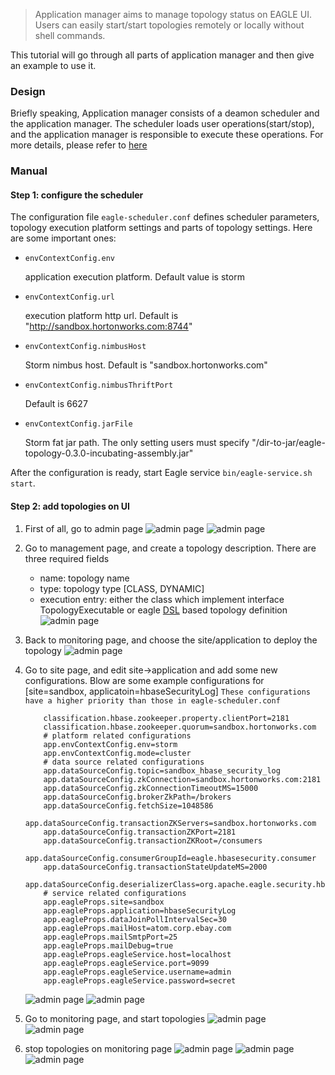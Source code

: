 <!--
Licensed to the Apache Software Foundation (ASF) under one or more
contributor license agreements.  See the NOTICE file distributed with
this work for additional information regarding copyright ownership.
The ASF licenses this file to you under the Apache License, Version 2.0
(the "License"); you may not use this file except in compliance with
the License.  You may obtain a copy of the License at

http://www.apache.org/licenses/LICENSE-2.0

Unless required by applicable law or agreed to in writing, software
distributed under the License is distributed on an "AS IS" BASIS,
WITHOUT WARRANTIES OR CONDITIONS OF ANY KIND, either express or implied.
See the License for the specific language governing permissions and
limitations under the License.
-->

> Application manager aims to manage topology status on EAGLE UI. Users can easily start/start topologies remotely or locally without shell commands.

This tutorial will go through all parts of application manager and then give an example to use it.

### Design
Briefly speaking, Application manager consists of a deamon scheduler and the application manager. The scheduler loads user operations(start/stop), and the application manager is responsible to execute these operations. For more details, please refer to [here](https://cwiki.apache.org/confluence/display/EAG/Application+Management)

### Manual

#### Step 1: configure the scheduler
The configuration file `eagle-scheduler.conf` defines scheduler parameters, topology execution platform settings and parts of topology settings. Here are some important ones:

* `envContextConfig.env`

   application execution platform. Default value is storm
   
* `envContextConfig.url`
   
   execution platform http url. Default is "http://sandbox.hortonworks.com:8744"
   
* `envContextConfig.nimbusHost`
  
   Storm nimbus host. Default is "sandbox.hortonworks.com"
   
* `envContextConfig.nimbusThriftPort`
   
   Default is 6627
   
* `envContextConfig.jarFile`

   Storm fat jar path. The only setting users must specify "/dir-to-jar/eagle-topology-0.3.0-incubating-assembly.jar"
   
After the configuration is ready, start Eagle service `bin/eagle-service.sh start`. 
  
#### Step 2: add topologies on UI
1. First of all, go to admin page 
   ![admin page](/images/appManager/admin-page.png)
   ![admin page](/images/appManager/topology-monitor.png)
    
2. Go to management page, and create a topology description. There are three required fields
    * name: topology name
    * type: topology type [CLASS, DYNAMIC]
    * execution entry: either the class which implement interface TopologyExecutable or eagle [DSL](https://github.com/apache/incubator-eagle/blob/master/eagle-assembly/src/main/conf/sandbox-hadoopjmx-pipeline.conf) based topology definition
   ![admin page](/images/appManager/topology-description.png)
   
3. Back to monitoring page, and choose the site/application to deploy the topology 
   ![admin page](/images/appManager/topology-execution.png)
   
4. Go to site page, and edit site->application and add some new configurations. Blow are some example configurations for [site=sandbox, applicatoin=hbaseSecurityLog]
   `These configurations have a higher priority than those in eagle-scheduler.conf`
   
           classification.hbase.zookeeper.property.clientPort=2181
           classification.hbase.zookeeper.quorum=sandbox.hortonworks.com
           # platform related configurations
           app.envContextConfig.env=storm
           app.envContextConfig.mode=cluster
           # data source related configurations
           app.dataSourceConfig.topic=sandbox_hbase_security_log
           app.dataSourceConfig.zkConnection=sandbox.hortonworks.com:2181
           app.dataSourceConfig.zkConnectionTimeoutMS=15000
           app.dataSourceConfig.brokerZkPath=/brokers
           app.dataSourceConfig.fetchSize=1048586
           app.dataSourceConfig.transactionZKServers=sandbox.hortonworks.com
           app.dataSourceConfig.transactionZKPort=2181
           app.dataSourceConfig.transactionZKRoot=/consumers
           app.dataSourceConfig.consumerGroupId=eagle.hbasesecurity.consumer
           app.dataSourceConfig.transactionStateUpdateMS=2000
           app.dataSourceConfig.deserializerClass=org.apache.eagle.security.hbase.parse.HbaseAuditLogKafkaDeserializer
           # service related configurations
           app.eagleProps.site=sandbox
           app.eagleProps.application=hbaseSecurityLog
           app.eagleProps.dataJoinPollIntervalSec=30
           app.eagleProps.mailHost=atom.corp.ebay.com
           app.eagleProps.mailSmtpPort=25
           app.eagleProps.mailDebug=true
           app.eagleProps.eagleService.host=localhost
           app.eagleProps.eagleService.port=9099
           app.eagleProps.eagleService.username=admin
           app.eagleProps.eagleService.password=secret
   ![admin page](/images/appManager/topology-configuration-1.png)
   ![admin page](/images/appManager/topology-configuration-2.png)
   
5. Go to monitoring page, and start topologies
   ![admin page](/images/appManager/start-topology-1.png)
   ![admin page](/images/appManager/start-topology-2.png)
   
6. stop topologies on monitoring page
   ![admin page](/images/appManager/stop-topology-1.png)
   ![admin page](/images/appManager/stop-topology-2.png)
   ![admin page](/images/appManager/stop-topology-3.png)

 